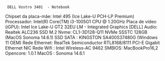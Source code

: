 
     DELL Vostro 3401  - Notebook 

Chipset da placa-mãe: Intel 495 (Ice Lake-U PCH-LP Premium)
Processador: Intel(R) Core(TM) i3-1005G1 CPU @ 1.20GHz
Placa de vídeo (iGPU): Intel Ice Lake-U GT2 32EU LM - Integrated Graphics [DELL]
Audio: Realtek ALC236
SSD M.2 Nvme: CL1-3D128-Q11 NVMe SSSTC 128GB (MacOS Sonoma 14.6.1)
SSD SATA    : KINGSTON SA400S37480G (Windows 11 OEM)
Rede Ethernet: RealTek Semiconductor RTL8168/8111 PCI-E Gigabit Ethernet NIC
Rede Wifi    : Intel Wireless-AC 9462
SMBIOS: MacBookPro16,2
Opencore: 1.0.1
MacOS : Sonoma 14.6.1 
